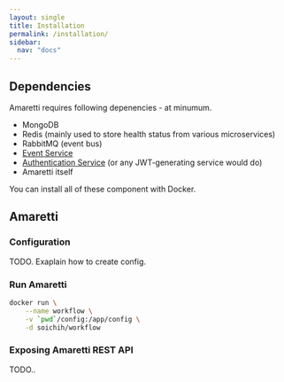 ```yaml
---
layout: single
title: Installation
permalink: /installation/
sidebar:
  nav: "docs"
---
```


## Dependencies

Amaretti requires following depenencies - at minumum. 

* MongoDB 
* Redis (mainly used to store health status from various microservices)
* RabbitMQ (event bus)
* [Event Service](https://github.com/soichih/event) 
* [Authentication Service](https://github.com/soichih/auth) (or any JWT-generating service would do)
* Amaretti itself

You can install all of these component with Docker.

## Amaretti

### Configuration

TODO. Exaplain how to create config.

### Run Amaretti

```bash
docker run \
    --name workflow \
    -v `pwd`/config:/app/config \
    -d soichih/workflow
```

### Exposing Amaretti REST API

TODO..
